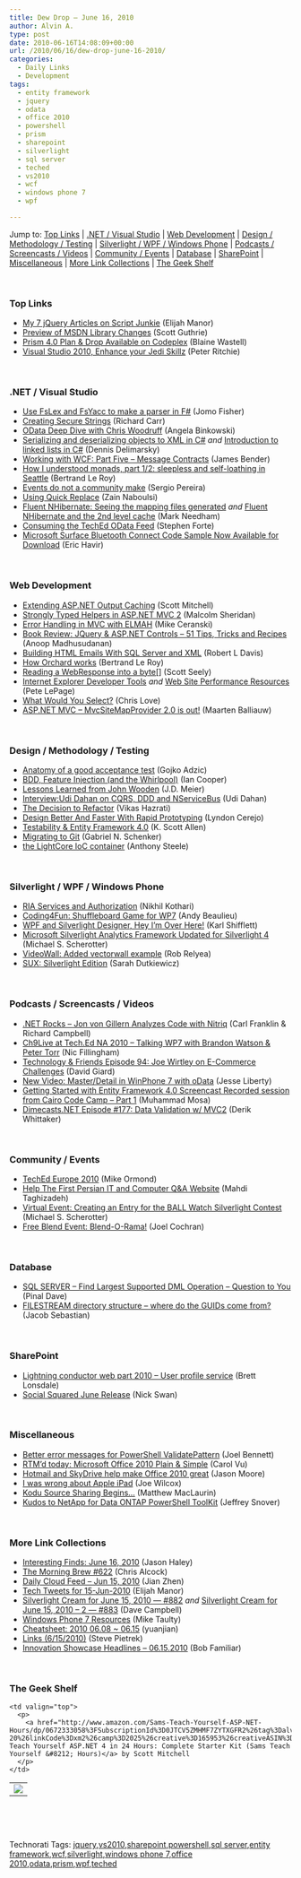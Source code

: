 ```yaml
---
title: Dew Drop – June 16, 2010
author: Alvin A.
type: post
date: 2010-06-16T14:08:09+00:00
url: /2010/06/16/dew-drop-june-16-2010/
categories:
  - Daily Links
  - Development
tags:
  - entity framework
  - jquery
  - odata
  - office 2010
  - powershell
  - prism
  - sharepoint
  - silverlight
  - sql server
  - teched
  - vs2010
  - wcf
  - windows phone 7
  - wpf

---
```

Jump to: [Top Links][1] | [.NET / Visual Studio][2] | [Web Development][3] | [Design / Methodology / Testing][4] | [Silverlight / WPF / Windows Phone][5] | [Podcasts / Screencasts / Videos][6] | [Community / Events][7] | [Database][8] | [SharePoint][9] | [Miscellaneous][10] | [More Link Collections][11] | [The Geek Shelf][12] 

&#160;

### <a name="top"></a>Top Links

  * [My 7 jQuery Articles on Script Junkie][13] (Elijah Manor)
  * [Preview of MSDN Library Changes][14] (Scott Guthrie)
  * [Prism 4.0 Plan & Drop Available on Codeplex][15] (Blaine Wastell)
  * [Visual Studio 2010, Enhance your Jedi Skillz][16] (Peter Ritchie)

&#160;

### <a name="dotnet"></a>.NET / Visual Studio

  * [Use FsLex and FsYacc to make a parser in F#][17] (Jomo Fisher)
  * [Creating Secure Strings][18] (Richard Carr)
  * [OData Deep Dive with Chris Woodruff][19] (Angela Binkowski)
  * [Serializing and deserializing objects to XML in C#][20] _and_&#160;[Introduction to linked lists in C#][21] (Dennis Delimarsky)
  * [Working with WCF: Part Five &#8211; Message Contracts][22] (James Bender)
  * [How I understood monads, part 1/2: sleepless and self-loathing in Seattle][23] (Bertrand Le Roy)
  * [Events do not a community make][24] (Sergio Pereira)
  * [Using Quick Replace][25] (Zain Naboulsi)
  * [Fluent NHibernate: Seeing the mapping files generated][26] _and_&#160;[Fluent NHibernate and the 2nd level cache][27] (Mark Needham)
  * [Consuming the TechEd OData Feed][28] (Stephen Forte)
  * [Microsoft Surface Bluetooth Connect Code Sample Now Available for Download][29] (Eric Havir)

&#160;

### <a name="web"></a>Web Development

  * [Extending ASP.NET Output Caching][30] (Scott Mitchell)
  * [Strongly Typed Helpers in ASP.NET MVC 2][31] (Malcolm Sheridan)
  * [Error Handling in MVC with ELMAH][32] (Mike Ceranski)
  * [Book Review: JQuery & ASP.NET Controls – 51 Tips, Tricks and Recipes][33] (Anoop Madhusudanan)
  * [Building HTML Emails With SQL Server and XML][34] (Robert L Davis)
  * [How Orchard works][35] (Bertrand Le Roy)
  * [Reading a WebResponse into a byte[]][36] (Scott Seely)
  * [Internet Explorer Developer Tools][37] _and_&#160;[Web Site Performance Resources][38] (Pete LePage)
  * [What Would You Select?][39] (Chris Love)
  * [ASP.NET MVC &#8211; MvcSiteMapProvider 2.0 is out!][40] (Maarten Balliauw)

&#160;

### <a name="design"></a>Design / Methodology / Testing

  * [Anatomy of a good acceptance test][41] (Gojko Adzic)
  * [BDD, Feature Injection (and the Whirlpool)][42] (Ian Cooper)
  * [Lessons Learned from John Wooden][43] (J.D. Meier)
  * [Interview:Udi Dahan on CQRS, DDD and NServiceBus][44] (Udi Dahan)
  * [The Decision to Refactor][45] (Vikas Hazrati)
  * [Design Better And Faster With Rapid Prototyping][46] (Lyndon Cerejo)
  * [Testability & Entity Framework 4.0][47] (K. Scott Allen)
  * [Migrating to Git][48] (Gabriel N. Schenker)
  * [the LightCore IoC container][49] (Anthony Steele)

&#160;

### <a name="silverlight"></a>Silverlight / WPF / Windows Phone

  * [RIA Services and Authorization][50] (Nikhil Kothari)
  * [Coding4Fun: Shuffleboard Game for WP7][51] (Andy Beaulieu)
  * [WPF and Silverlight Designer, Hey I’m Over Here!][52] (Karl Shifflett)
  * [Microsoft Silverlight Analytics Framework Updated for Silverlight 4][53] (Michael S. Scherotter)
  * [VideoWall: Added vectorwall example][54] (Rob Relyea)
  * [SUX: Silverlight Edition][55] (Sarah Dutkiewicz)

&#160;

### <a name="podcasts"></a>Podcasts / Screencasts / Videos

  * [.NET Rocks &#8211; Jon von Gillern Analyzes Code with Nitriq][56] (Carl Franklin & Richard Campbell)
  * [Ch9Live at Tech.Ed NA 2010 &#8211; Talking WP7 with Brandon Watson & Peter Torr][57] (Nic Fillingham)
  * [Technology & Friends Episode 94: Joe Wirtley on E-Commerce Challenges][58] (David Giard)
  * [New Video: Master/Detail in WinPhone 7 with oData][59] (Jesse Liberty)
  * [Getting Started with Entity Framework 4.0 Screencast Recorded session from Cairo Code Camp &#8211; Part 1][60] (Muhammad Mosa)
  * [Dimecasts.NET Episode #177: Data Validation w/ MVC2][61] (Derik Whittaker)

&#160;

### <a name="events"></a>Community / Events

  * [TechEd Europe 2010][62] (Mike Ormond)
  * [Help The First Persian IT and Computer Q&A Website][63] (Mahdi Taghizadeh)
  * [Virtual Event: Creating an Entry for the BALL Watch Silverlight Contest][64] (Michael S. Scherotter)
  * [Free Blend Event: Blend-O-Rama!][65] (Joel Cochran)

&#160;

### <a name="db"></a>Database

  * [SQL SERVER – Find Largest Supported DML Operation – Question to You][66] (Pinal Dave)
  * [FILESTREAM directory structure &#8211; where do the GUIDs come from?][67] (Jacob Sebastian)

&#160;

### <a name="sp"></a>SharePoint

  * [Lightning conductor web part 2010 – User profile service][68] (Brett Lonsdale)
  * [Social Squared June Release][69] (Nick Swan)

&#160;

### <a name="misc"></a>Miscellaneous

  * [Better error messages for PowerShell ValidatePattern][70] (Joel Bennett)
  * [RTM’d today: Microsoft Office 2010 Plain & Simple][71] (Carol Vu)
  * [Hotmail and SkyDrive help make Office 2010 great][72] (Jason Moore)
  * [I was wrong about Apple iPad][73] (Joe Wilcox)
  * [Kodu Source Sharing Begins&#8230;][74] (Matthew MacLaurin)
  * [Kudos to NetApp for Data ONTAP PowerShell ToolKit][75] (Jeffrey Snover)

&#160;

### <a name="links"></a>More Link Collections

  * [Interesting Finds: June 16, 2010][76] (Jason Haley)
  * [The Morning Brew #622][77] (Chris Alcock)
  * [Daily Cloud Feed &#8211; Jun 15, 2010][78] (Jian Zhen)
  * [Tech Tweets for 15-Jun-2010][79] (Elijah Manor)
  * [Silverlight Cream for June 15, 2010 &#8212; #882][80] _and_&#160;[Silverlight Cream for June 15, 2010 &#8211; 2 &#8212; #883][81] (Dave Campbell)
  * [Windows Phone 7 Resources][82] (Mike Taulty)
  * [Cheatsheet: 2010 06.08 ~ 06.15][83] (yuanjian)
  * [Links (6/15/2010)][84] (Steve Pietrek)
  * [Innovation Showcase Headlines – 06.15.2010][85] (Bob Familiar)

&#160;

### <a name="shelf"></a>The Geek Shelf

<table border="0" cellspacing="0" cellpadding="0">
  <tr>
    <td>
      <img data-recalc-dims="1" decoding="async" src="https://i0.wp.com/ecx.images-amazon.com/images/I/41KRfD7t01L._SL160_.jpg?w=660" />
    </td>
    
    <td valign="top">
      <p>
        <a href="http://www.amazon.com/Sams-Teach-Yourself-ASP-NET-Hours/dp/0672333058%3FSubscriptionId%3D0JTCV5ZMHMF7ZYTXGFR2%26tag%3Dalvinashcraft-20%26linkCode%3Dxm2%26camp%3D2025%26creative%3D165953%26creativeASIN%3D0672333058">Sams Teach Yourself ASP.NET 4 in 24 Hours: Complete Starter Kit (Sams Teach Yourself &#8212; Hours)</a> by Scott Mitchell
      </p>
    </td>
  </tr>
</table>

&#160;

<div style="padding-bottom: 0px; margin: 0px; padding-left: 0px; padding-right: 0px; display: inline; float: none; padding-top: 0px" id="scid:C16BAC14-9A3D-4c50-9394-FBFEF7A93539:471a8fb1-3b01-4ee8-b8cd-453869eca7ee" class="wlWriterEditableSmartContent">
  <!--dotnetkickit-->
</div>

&#160;

<div style="padding-bottom: 0px; margin: 0px; padding-left: 0px; padding-right: 0px; display: inline; float: none; padding-top: 0px" id="scid:0767317B-992E-4b12-91E0-4F059A8CECA8:b75a1342-efc3-4f53-98fa-c4eccc2d405e" class="wlWriterEditableSmartContent">
  Technorati Tags: <a href="http://technorati.com/tags/jquery" rel="tag">jquery</a>,<a href="http://technorati.com/tags/vs2010" rel="tag">vs2010</a>,<a href="http://technorati.com/tags/sharepoint" rel="tag">sharepoint</a>,<a href="http://technorati.com/tags/powershell" rel="tag">powershell</a>,<a href="http://technorati.com/tags/sql+server" rel="tag">sql server</a>,<a href="http://technorati.com/tags/entity+framework" rel="tag">entity framework</a>,<a href="http://technorati.com/tags/wcf" rel="tag">wcf</a>,<a href="http://technorati.com/tags/silverlight" rel="tag">silverlight</a>,<a href="http://technorati.com/tags/windows+phone+7" rel="tag">windows phone 7</a>,<a href="http://technorati.com/tags/office+2010" rel="tag">office 2010</a>,<a href="http://technorati.com/tags/odata" rel="tag">odata</a>,<a href="http://technorati.com/tags/prism" rel="tag">prism</a>,<a href="http://technorati.com/tags/wpf" rel="tag">wpf</a>,<a href="http://technorati.com/tags/teched" rel="tag">teched</a>
</div>

 [1]: https://morningdew-bpc6g3a0fgaxdxcu.eastus2-01.azurewebsites.net/#top
 [2]: https://morningdew-bpc6g3a0fgaxdxcu.eastus2-01.azurewebsites.net/#dotnet
 [3]: https://morningdew-bpc6g3a0fgaxdxcu.eastus2-01.azurewebsites.net/#web
 [4]: https://morningdew-bpc6g3a0fgaxdxcu.eastus2-01.azurewebsites.net/#design
 [5]: https://morningdew-bpc6g3a0fgaxdxcu.eastus2-01.azurewebsites.net/#silverlight
 [6]: https://morningdew-bpc6g3a0fgaxdxcu.eastus2-01.azurewebsites.net/#podcasts
 [7]: https://morningdew-bpc6g3a0fgaxdxcu.eastus2-01.azurewebsites.net/#events
 [8]: https://morningdew-bpc6g3a0fgaxdxcu.eastus2-01.azurewebsites.net/#db
 [9]: https://morningdew-bpc6g3a0fgaxdxcu.eastus2-01.azurewebsites.net/#sp
 [10]: https://morningdew-bpc6g3a0fgaxdxcu.eastus2-01.azurewebsites.net/#misc
 [11]: https://morningdew-bpc6g3a0fgaxdxcu.eastus2-01.azurewebsites.net/#links
 [12]: https://morningdew-bpc6g3a0fgaxdxcu.eastus2-01.azurewebsites.net/#shelf
 [13]: http://elijahmanor.com/webdevdotnet/post.aspx?id=20beff75-20f3-45aa-82da-fbfc23cfe9b1
 [14]: http://weblogs.asp.net/scottgu/archive/2010/06/15/preview-of-msdn-library-changes.aspx
 [15]: http://blogs.msdn.com/b/blaine/archive/2010/06/16/prism-4-0-plan-amp-drop-available-on-codeplex.aspx
 [16]: http://feedproxy.google.com/~r/PeterRitchiesMvpBlog/~3/aGesVTAW9lc/visual-studio-2010-enhance-your-jedi-skillz.aspx
 [17]: http://blogs.msdn.com/b/jomo_fisher/archive/2010/06/15/use-fslex-and-fsyacc-to-make-a-parser-in-f.aspx
 [18]: http://feedproxy.google.com/~r/BlackwaspLatestAdditions/~3/VFCJ-9ILghw/SecureString.aspx
 [19]: http://blogs.msdn.com/b/angelab/archive/2010/06/15/odata-deep-dive-with-chris-woodruff.aspx
 [20]: http://feeds.dzone.com/~r/zones/dotnet/~3/0qWrLUWQRyc/serializing-and-deserializing
 [21]: http://feeds.dzone.com/~r/zones/dotnet/~3/mmvRMhzLKBU/introduction-linked-lists-c
 [22]: http://jamescbender.com/bendersblog/archive/2010/06/15/working-with-wcf-part.aspx
 [23]: http://weblogs.asp.net/bleroy/archive/2010/06/16/how-i-understood-monads-part-1-2-sleepless-and-self-loathing-in-seattle.aspx
 [24]: http://feedproxy.google.com/~r/Devlicious/~3/JabTMZrIj_8/events-do-not-a-community-make.aspx
 [25]: http://feedproxy.google.com/~r/zainnab/~3/Lo0akAa-a4c/using-quick-replace-vstipfind0008.aspx
 [26]: http://feedproxy.google.com/~r/MarkNeedham/~3/IIrwDu4aqas/
 [27]: http://feedproxy.google.com/~r/MarkNeedham/~3/2eIxFTPjEwE/
 [28]: http://feedproxy.google.com/~r/StephenFortesBlog/~3/wsp9WGgULa8/PermaLink,guid,0564077e-b473-4faa-978f-94e985e408f1.aspx
 [29]: http://blogs.msdn.com/b/surface/archive/2010/06/15/microsoft-surface-bluetooth-connect-code-sample-now-available-for-download.aspx
 [30]: http://www.4guysfromrolla.com/articles/061610-1.aspx
 [31]: http://feedproxy.google.com/~r/netCurryRecentArticles/~3/hnDm1qSK_YI/ShowArticle.aspx
 [32]: http://feedproxy.google.com/~r/codecapers/~3/OAc59WUTZ9Q/post.aspx
 [33]: http://feedproxy.google.com/~r/amazedsaint/articles/~3/fJgfqiamTak/book-review-jquery-aspnet-controls-51.html
 [34]: http://www.sqlservercentral.com/blogs/robert_davis/archive/2010/06/15/Building-HTML-Emails-With-SQL-Server-and-XML.aspx
 [35]: http://weblogs.asp.net/bleroy/archive/2010/06/15/how-orchard-works.aspx
 [36]: http://feedproxy.google.com/~r/Devlicious/~3/bdUMBEugx9Y/reading-a-webresponse-into-a-byte.aspx
 [37]: http://feedproxy.google.com/~r/PeteLePage/~3/8N3FYkMtQAw/
 [38]: http://feedproxy.google.com/~r/PeteLePage/~3/1gUidCoh39s/
 [39]: http://professionalaspnet.com/archive/2010/06/15/What-Would-You-Select_3F00_.aspx
 [40]: http://blog.maartenballiauw.be/post.aspx?id=3be776f8-3996-4c99-80c0-8587f40a1bb3
 [41]: http://gojko.net/2010/06/16/anatomy-of-a-good-acceptance-test/
 [42]: http://codebetter.com/blogs/ian_cooper/archive/2010/06/15/bdd-feature-injection-and-the-whirlpool.aspx
 [43]: http://feedproxy.google.com/~r/SourcesOfInsight/~3/H9lvVz1WQD0/
 [44]: http://www.infoq.com/interviews/dahan-cqrs-ddd-nservicebus
 [45]: http://www.infoq.com/news/2010/06/decision-to-refactor
 [46]: http://www.smashingmagazine.com/2010/06/16/design-better-faster-with-rapid-prototyping/
 [47]: http://odetocode.com/Blogs/scott/archive/2010/06/14/testability-amp-entity-framework-4-0.aspx
 [48]: http://feedproxy.google.com/~r/LosTechies/~3/gKeBcYkQhp4/migrating-to-git.aspx
 [49]: http://www.anthonysteele.co.uk/blog/the-lightcore-ioc-container
 [50]: http://www.nikhilk.net/Entry.aspx?id=261
 [51]: http://www.andybeaulieu.com/Default.aspx?tabid=67&EntryID=202
 [52]: http://karlshifflett.wordpress.com/2010/06/15/wpf-and-silverlight-designer-hey-im-over-here/
 [53]: http://feedproxy.google.com/~r/Synergist/~3/Bk_whNMP92Y/microsoft-silverlight-analytics-framework-updated-for-silverlight-4.aspx
 [54]: http://blogs.windowsclient.net/rob_relyea/archive/2010/06/16/videowall-added-vectorwall-example.aspx
 [55]: http://codinggeekette.com/post/SUX-Silverlight-Edition.aspx
 [56]: http://www.dotnetrocks.com/default.aspx?ShowNum=567
 [57]: http://channel9.msdn.com/posts/NicFill/Ch9Live-at-TechEd-NA-2010-Talking-WP7-with-Brandon-Watson--Peter-Torr/
 [58]: http://feedproxy.google.com/~r/TechnologyAndFriends/~3/1Di38PmClRI/tf094.aspx
 [59]: http://feedproxy.google.com/~r/JesseLiberty-SilverlightGeek/~3/eyUIphIyjOw/
 [60]: http://feedproxy.google.com/~r/MosesOfEgyptBlog/~3/uPiBca0L-pc/post.aspx
 [61]: http://feedproxy.google.com/~r/Dimecastsnet--InformAndEducateIn10MinutesOrLess/~3/b7Emj3eVfsU/177
 [62]: http://feedproxy.google.com/~r/mikeormond/~3/RWX0uGV2S-E/teched-europe-2010.aspx
 [63]: http://feedproxy.google.com/~r/MahdiTaghizadeh/~3/yKEbiFzTaTc/
 [64]: http://feedproxy.google.com/~r/Synergist/~3/joGDNa5knIg/virtual-event-creating-an-entry-for-the-ball-watch-silverlight-contest.aspx
 [65]: http://www.developingfor.net/net/free-blend-event-blend-o-rama.html
 [66]: http://blog.sqlauthority.com/2010/06/16/sql-server-find-largest-supported-dml-operation-question-to-you/
 [67]: http://feedproxy.google.com/~r/ExploringBeyondRelational/~3/4DVqznkuO6k/filestream-directory-structure-where-do-the-guids-come-from.aspx
 [68]: http://lightningtools.com/blog/archive/2010/06/15/lightning-conductor-web-part-2010-ndash-user-profile-service.aspx
 [69]: http://lightningtools.com/blog/archive/2010/06/16/social-squared-june-release.aspx
 [70]: http://huddledmasses.org/better-error-messages-for-powershell-validatepattern/
 [71]: http://blogs.msdn.com/b/microsoft_press/archive/2010/06/15/rtm-d-today-microsoft-office-2010-plain-amp-simple.aspx
 [72]: http://windowsteamblog.com/windows_live/b/windowslive/archive/2010/06/15/hotmail-and-skydrive-help-make-office-2010-great.aspx
 [73]: http://feeds.betanews.com/~r/bn/~3/dJaHXt_A4Go/1276619322
 [74]: http://community.research.microsoft.com/blogs/kodu/archive/2010/06/15/kodu-source-sharing-begins.aspx
 [75]: http://blogs.msdn.com/b/powershell/archive/2010/06/16/kudos-to-netapp-for-data-ontap-powershell-toolkit.aspx
 [76]: http://jasonhaley.com/blog/post.aspx?id=8e2a93bf-1fe4-4d17-ad65-93987178bdf3
 [77]: http://feedproxy.google.com/~r/ReflectivePerspective/~3/UMRC7A9OhFQ/
 [78]: http://feedproxy.google.com/~r/onsaas/~3/Nyq2VwQ3ERQ/
 [79]: http://elijahmanor.com/webdevdotnet/post.aspx?id=d44dfefe-5fe7-4a61-ac02-238c7c6e4e82
 [80]: http://geekswithblogs.net/WynApseTechnicalMusings/archive/2010/06/15/140423.aspx
 [81]: http://geekswithblogs.net/WynApseTechnicalMusings/archive/2010/06/15/140440.aspx
 [82]: http://feedproxy.google.com/~r/mtaulty/~3/Z-IbNNvPFzc/windows-phone-7-resources.aspx
 [83]: http://weblogs.asp.net/yuanjian/archive/2010/06/15/cheatsheet-2010-06-08-06-15.aspx
 [84]: http://spietrek.blogspot.com/2010/06/links-6152010.html
 [85]: http://feedproxy.google.com/~r/msdn/bobfamiliar/~3/2w-nDEZ5tBU/innovation-showcase-headlines-06-15-2010.aspx